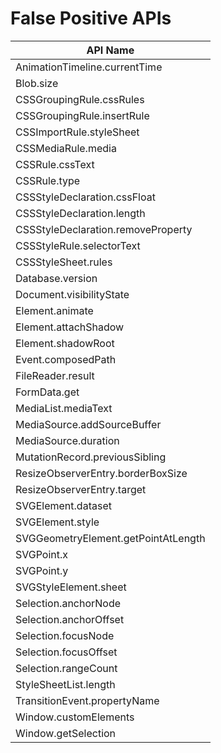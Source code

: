 # False Positive APIs

| API Name    |
| ----------- |
| AnimationTimeline.currentTime |
| Blob.size |
| CSSGroupingRule.cssRules |
| CSSGroupingRule.insertRule |
| CSSImportRule.styleSheet |
| CSSMediaRule.media |
| CSSRule.cssText |
| CSSRule.type |
| CSSStyleDeclaration.cssFloat |
| CSSStyleDeclaration.length |
| CSSStyleDeclaration.removeProperty |
| CSSStyleRule.selectorText |
| CSSStyleSheet.rules |
| Database.version |
| Document.visibilityState |
| Element.animate |
| Element.attachShadow |
| Element.shadowRoot |
| Event.composedPath |
| FileReader.result |
| FormData.get |
| MediaList.mediaText |
| MediaSource.addSourceBuffer |
| MediaSource.duration |
| MutationRecord.previousSibling |
| ResizeObserverEntry.borderBoxSize |
| ResizeObserverEntry.target |
| SVGElement.dataset |
| SVGElement.style |
| SVGGeometryElement.getPointAtLength |
| SVGPoint.x |
| SVGPoint.y |
| SVGStyleElement.sheet |
| Selection.anchorNode |
| Selection.anchorOffset |
| Selection.focusNode |
| Selection.focusOffset |
| Selection.rangeCount |
| StyleSheetList.length |
| TransitionEvent.propertyName |
| Window.customElements |
| Window.getSelection |